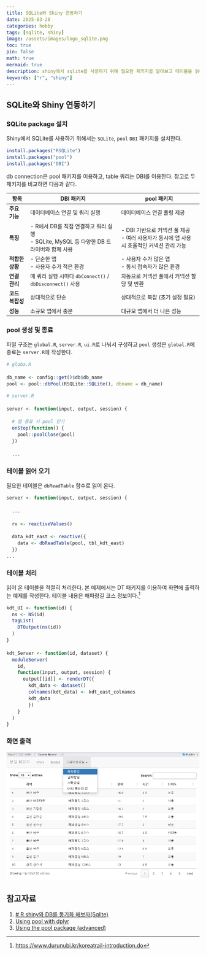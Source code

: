 ```yaml
---
title: SQLite와 Shiny 연동하기 
date: 2025-03-20
categories: hobby
tags: [sqlite, shiny]
image: /assets/images/logo_sqlite.png
toc: true
pin: false
math: true
mermaid: true
description: shiny에서 sqlite를 사용하기 위해 필요한 패키지를 알아보고 테이블을 읽어 화면에 출력하는 기능을 구현한다.
keywords: ["r", "shiny"]
---
```


## SQLite와 Shiny 연동하기

### SQLite package 설치

Shiny에서 SQLite를 사용하기 위해서는 `SQLite`, `pool` `DBI` 패키지를 설치한다.

```r
install.packages("RSQLite")
install.packages("pool")
install.packages("DBI")
```

db connection은 pool 패키지를 이용하고, table 쿼리는 DBI를 이용한다. 참고로 두 패키지를 비교하면 다음과 같다.

|항목|DBI 패키지|pool 패키지|
|---|---|---|
|**주요 기능**|데이터베이스 연결 및 쿼리 실행|데이터베이스 연결 풀링 제공|
|**특징**|- R에서 DB를 직접 연결하고 쿼리 실행<br>- SQLite, MySQL 등 다양한 DB 드라이버와 함께 사용|- DBI 기반으로 커넥션 풀 제공<br>- 여러 사용자가 동시에 앱 사용 시 효율적인 커넥션 관리 가능|
|**적합한 상황**|- 단순한 앱<br>- 사용자 수가 적은 환경|- 사용자 수가 많은 앱<br>- 동시 접속자가 많은 환경|
|**연결 관리**|매 쿼리 실행 시마다 `dbConnect()` / `dbDisconnect()` 사용|자동으로 커넥션 풀에서 커넥션 할당 및 반환|
|**코드 복잡성**|상대적으로 단순|상대적으로 복잡 (초기 설정 필요)|
|**성능**|소규모 앱에서 충분|대규모 앱에서 더 나은 성능|

### pool 생성 및 종료

파일 구조는 `global.R`, `server.R`, `ui.R`로 나눠서 구성하고 `pool` 생성은 `global.R`에 종료는 `server.R`에 작성한다.

```r
# globa.R

db_name <- config::get()$db$db_name
pool <- pool::dbPool(RSQLite::SQLite(), dbname = db_name)
```

```r
# server.R

server <- function(input, output, session) {
  
  # 앱 종료 시 pool 닫기
  onStop(function() {
    pool::poolClose(pool)
  })

  ...
```

### 테이블 읽어 오기

필요한 테이블은 `dbReadTable` 함수로 읽어 온다.

```r
server <- function(input, output, session) {
  
  ...
  
  rv <- reactiveValues()
  
  data_kdt_east <- reactive({
    data <- dbReadTable(pool, tbl_kdt_east)
  })
...
```

### 테이블 처리

읽어 온 테이블을 적절히 처리한다. 본 예제에서는 DT 패키지를 이용하여 화면에 출력하는 예제를 작성한다. 테이블 내용은 해파랑길 코스 정보이다.[^1]

```r
kdt_UI <- function(id) {
  ns <- NS(id)
  tagList(
    DTOutput(ns(id))
  )
}

kdt_Server <- function(id, dataset) {
  moduleServer(
    id,
    function(input, output, session) {
      output[[id]] <- renderDT({
        kdt_data <- dataset()
        colnames(kdt_data) <- kdt_east_colnames
        kdt_data
        })
    }
  )
}
```

### 화면 출력

![](/assets/images/2025-03-20-sqlite-shiny.png)

## 참고자료
1. [# R shiny와 DB를 동기화 해보자(Sqlite)](https://unfinishedgod.netlify.app/2020/08/23/r-shiny%EC%99%80-db%EB%A5%BC-%EB%8F%99%EA%B8%B0%ED%99%94-%ED%95%B4%EB%B3%B4%EC%9E%90sqlite/)
2. [Using pool with dplyr](https://rstudio.github.io/pool/articles/pool-dplyr.html)
3. [Using the pool package (advanced)](https://shiny.posit.co/r/articles/build/pool-advanced/)

[^1]: https://www.durunubi.kr/koreatrail-introduction.do

